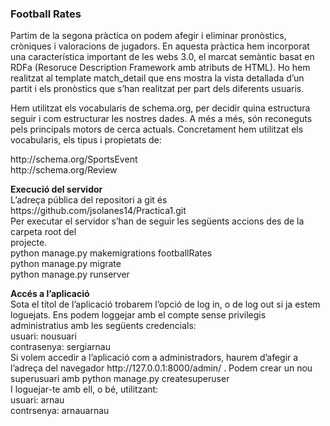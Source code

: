 <h3><strong>Football Rates</strong></h3>
<p>Partim de la segona pr&agrave;ctica on podem afegir i eliminar pron&ograve;stics, cr&ograve;niques i valoracions de jugadors. En aquesta pr&agrave;ctica hem incorporat una caracter&iacute;stica important de les webs 3.0, el marcat sem&agrave;ntic basat en RDFa (Resoruce Description Framework amb atributs de HTML). Ho hem realitzat al template match_detail que ens mostra la vista detallada d&rsquo;un partit i els pron&ograve;stics que s&rsquo;han realitzat per part dels diferents usuaris.</p>
<p>Hem utilitzat els vocabularis de schema.org, per decidir quina estructura seguir i com estructurar les nostres dades. A m&eacute;s a m&eacute;s, s&oacute;n reconeguts pels principals motors de cerca actuals. Concretament hem utilitzat els vocabularis, els tipus i propietats de:</p>
<p>http://schema.org/SportsEvent<br />http://schema.org/Review</p>
<p><strong>Execuci&oacute; del servidor</strong><br />L&rsquo;adre&ccedil;a p&uacute;blica del repositori a git &eacute;s https://github.com/jsolanes14/Practica1.git<br />Per executar el servidor s&rsquo;han de seguir les seg&uuml;ents accions des de la carpeta root del<br />projecte.<br />python manage.py makemigrations footballRates<br />python manage.py migrate<br />python manage.py runserver</p>
<p><strong>Acc&eacute;s a l&rsquo;aplicaci&oacute;</strong><br />Sota el t&iacute;tol de l&rsquo;aplicaci&oacute; trobarem l&rsquo;opci&oacute; de log in, o de log out si ja estem loguejats. Ens podem loggejar amb el compte sense privilegis administratius amb les seg&uuml;ents credencials:<br />usuari: nousuari<br />contrasenya: sergiarnau<br />Si volem accedir a l&rsquo;aplicaci&oacute; com a administradors, haurem d&rsquo;afegir a l&rsquo;adre&ccedil;a del navegador http://127.0.0.1:8000/admin/ . Podem crear un nou superusuari amb python manage.py createsuperuser<br />I loguejar-te amb ell, o b&eacute;, utilitzant:<br />usuari: arnau<br />contrsenya: arnauarnau</p>
